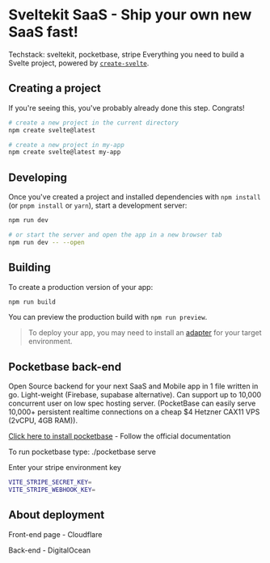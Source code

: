 # Sveltekit SaaS - Ship your own new SaaS fast!

Techstack:
sveltekit, pocketbase, stripe
Everything you need to build a Svelte project, powered by [`create-svelte`](https://github.com/sveltejs/kit/tree/main/packages/create-svelte).

## Creating a project

If you're seeing this, you've probably already done this step. Congrats!

```bash
# create a new project in the current directory
npm create svelte@latest

# create a new project in my-app
npm create svelte@latest my-app
```

## Developing

Once you've created a project and installed dependencies with `npm install` (or `pnpm install` or `yarn`), start a development server:

```bash
npm run dev

# or start the server and open the app in a new browser tab
npm run dev -- --open
```

## Building

To create a production version of your app:

```bash
npm run build
```

You can preview the production build with `npm run preview`.

> To deploy your app, you may need to install an [adapter](https://kit.svelte.dev/docs/adapters) for your target environment.


## Pocketbase back-end
Open Source backend for your next SaaS and Mobile app in 1 file written in go. Light-weight (Firebase, supabase alternative). Can support up to 10,000 concurrent user on low spec hosting server.
(PocketBase can easily serve 10,000+ persistent realtime connections on a cheap $4 Hetzner CAX11 VPS (2vCPU, 4GB RAM)).

[Click here to install pocketbase](https://pocketbase.io/docs/) - Follow the official documentation

To run pocketbase type:
./pocketbase serve

Enter your stripe environment key
```bash
VITE_STRIPE_SECRET_KEY=
VITE_STRIPE_WEBHOOK_KEY=
```


## About deployment

Front-end page - Cloudflare

Back-end - DigitalOcean
